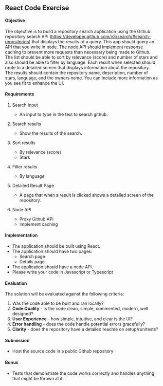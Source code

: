 ## React Code Exercise

#### Objective

The objective is to build a repository search application using the Github repository search API (https://developer.github.com/v3/search/#search-repositories) that displays the results of a query. This app should query an API that you write in node. The node API should implement response caching to prevent more requests than necessary being made to Github.
The list should be able to sort by relevance (score) and number of stars and also should be able to filter by language.
Each result when selected should route to a detailed screen that displays information about the repository. The results should contain the repository name, description, number of stars, language, and the owners name. You can include more information as you see fit to enhance the UI.

#### Requirements

1. Search Input

   - An input to type in the text to search github.

2. Search results

   - Show the results of the search.

3. Sort results

   - By relevance (score)
   - Stars

4. Filter results

   - By language

5. Detailed Result Page

   - A page that when a result is clicked shows a detailed screen of the repository.

6. Node API

   - Proxy Github API
   - Implement caching

#### Implementation

- The application should be built using React.
- The application should have two pages:
  - Search page
  - Details page
- The application should have a node API.
- Please write your code in Javascript or Typescript

#### Evaluation

The solution will be evaluated against the following criteria:

1. Was the code able to be built and ran locally?
2. **Code Quality** - is the code clean, simple, commented, modern, well designed?
3. **User Experience** - how simple, intuitive, and clear is the UI?
4. **Error handling** - does the code handle potential errors gracefully?
5. **Clarity** - does the repository have a detailed readme on setup/run/tests?

#### Submission

- Host the source code in a public Github repository

#### Bonus

- Tests that demonstrate the code works correctly and handles anything that might be thrown at it.

